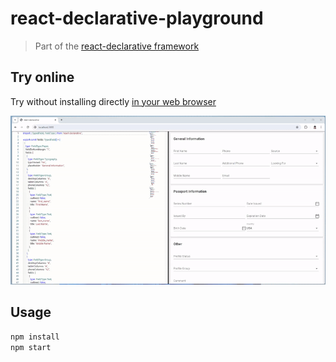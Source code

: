 # react-declarative-playground

> Part of the [react-declarative framework](https://github.com/react-declarative/react-declarative)

## Try online

Try without installing directly [in your web browser](https://react-declarative-playground.github.io/)

![playground](./assets/playground.gif)

## Usage

```bash
npm install
npm start
```
